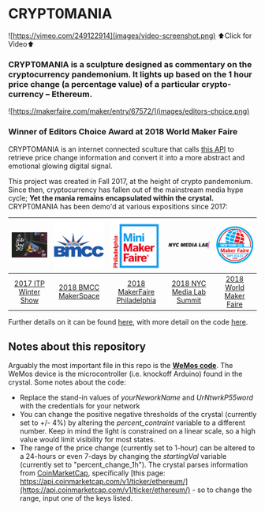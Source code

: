 # CRYPT0MANIA
![https://vimeo.com/249122914](images/video-screenshot.png)
⬆️Click for Video⬆️

### CRYPT0MANIA is a sculpture designed as commentary on the cryptocurrency pandemonium. It lights up based on the 1 hour price change (a percentage value) of a particular crypto-currency – Ethereum.

![https://makerfaire.com/maker/entry/67572/](images/editors-choice.png)
### Winner of Editors Choice Award at 2018 World Maker Faire

CRYPTOMANIA is an internet connected sculture that calls [this API](https://api.coinmarketcap.com/v1/ticker/ethereum/) to retrieve price change information and convert it into a more abstract and emotional glowing digital signal.

This project was created in Fall 2017, at the height of crypto pandemonium. Since then, cryptocurrency has fallen out of the mainstream media hype cycle; **Yet the mania remains encapsulated within the crystal.** CRYPT0MANIA has been demo'd at various expositions since 2017:

| ![](images/ITPWinterShow2017.JPG)| ![](images/BMCC.JPG)| ![](images/MiniMakerFaire.JPG) | ![](images/NYCML2018.png) |![](images/2018NYCmaker.png) |
| :---: |:---:| :---:| :---:| :---:|
| [2017 ITP Winter Show](https://itp.nyu.edu/shows/winter2017/crypt0mania/) | [2018 BMCC MakerSpace](http://www.bmcc.cuny.edu/calendar/events.jsp?id=34447) | [2018 MakerFaire Philadelphia](https://philly.makerfaire.com/maker/entry/83/) | [2018 NYC Media Lab Summit](https://www.summit.nycmedialab.org/demo-expo/#CREATIVE) | [2018 World Maker Faire](https://makerfaire.com/maker/entry/67572/) |

Further details on it can be found [here](http://www.blog.calebfergie.com/2017/12/29/api-to-led-8/), with more detail on the code [here](http://www.blog.calebfergie.com/2017/12/21/api-to-led-6/).

## Notes about this repository

Arguably the most important file in this repo is the **[WeMos code](https://github.com/calebfergie/CRYPT0MANIA/blob/master/weMos_code.ino)**. The WeMos device is the microcontroller (i.e. knockoff Arduino) found in the crystal. Some notes about the code:
- Replace the stand-in values of *yourNeworkName* and *UrNtwrkP55word* with the credentials for your network
- You can change the positive negative thresholds of the  crystal (currently set to +/- 4%) by altering the *percent_contraint* variable to a different number. Keep in mind the light is constrained on a linear scale, so a high value would limit visibility for most states.
- The range of the price change (currently set to 1-hour) can be altered to a 24-hours or even 7-days by changing the *startingVal* variable (currently set to "percent_change_1h"). The crystal parses information from [CoinMarketCap](https://coinmarketcap.com/api/), specifically [this page: https://api.coinmarketcap.com/v1/ticker/ethereum/](https://api.coinmarketcap.com/v1/ticker/ethereum/) - so to change the range, input one of the keys listed.
